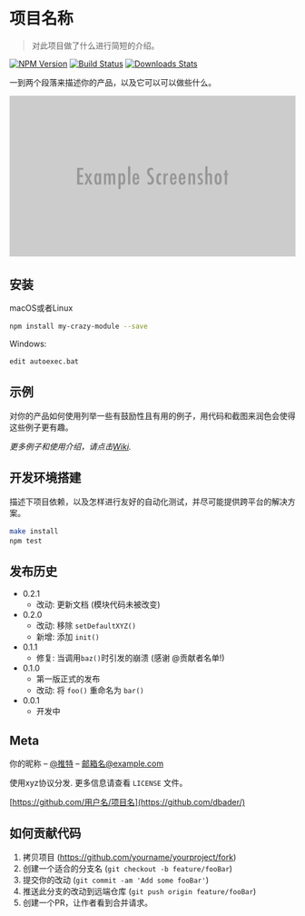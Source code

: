 # 项目名称
> 对此项目做了什么进行简短的介绍。

[![NPM Version][npm-image]][npm-url]
[![Build Status][travis-image]][travis-url]
[![Downloads Stats][npm-downloads]][npm-url]

一到两个段落来描述你的产品，以及它可以可以做些什么。

![](../header.png)

## 安装

macOS或者Linux

```sh
npm install my-crazy-module --save
```

Windows:

```sh
edit autoexec.bat
```

## 示例

对你的产品如何使用列举一些有鼓励性且有用的例子，用代码和截图来润色会使得这些例子更有趣。

_更多例子和使用介绍，请点击[Wiki][wiki]._

## 开发环境搭建

描述下项目依赖，以及怎样进行友好的自动化测试，并尽可能提供跨平台的解决方案。

```sh
make install
npm test
```

## 发布历史

* 0.2.1
    * 改动: 更新文档 (模块代码未被改变)
* 0.2.0
    * 改动: 移除 `setDefaultXYZ()`
    * 新增: 添加 `init()`
* 0.1.1
    * 修复: 当调用`baz()`时引发的崩溃 (感谢 @贡献者名单!)
* 0.1.0
    * 第一版正式的发布
    * 改动: 将 `foo()` 重命名为 `bar()`
* 0.0.1
    * 开发中

## Meta

你的昵称 – [@推特](https://twitter.com/dbader_org) – 邮箱名@example.com

使用xyz协议分发. 更多信息请查看 ``LICENSE`` 文件。

[https://github.com/用户名/项目名](https://github.com/dbader/)

## 如何贡献代码

1. 拷贝项目 (<https://github.com/yourname/yourproject/fork>)
2. 创建一个适合的分支名 (`git checkout -b feature/fooBar`)
3. 提交你的改动 (`git commit -am 'Add some fooBar'`)
4. 推送此分支的改动到远端仓库 (`git push origin feature/fooBar`)
5. 创建一个PR，让作者看到合并请求。

<!-- Markdown link & img dfn's -->
[npm-image]: https://img.shields.io/npm/v/datadog-metrics.svg?style=flat-square
[npm-url]: https://npmjs.org/package/datadog-metrics
[npm-downloads]: https://img.shields.io/npm/dm/datadog-metrics.svg?style=flat-square
[travis-image]: https://img.shields.io/travis/dbader/node-datadog-metrics/master.svg?style=flat-square
[travis-url]: https://travis-ci.org/dbader/node-datadog-metrics
[wiki]: https://github.com/yourname/yourproject/wiki
